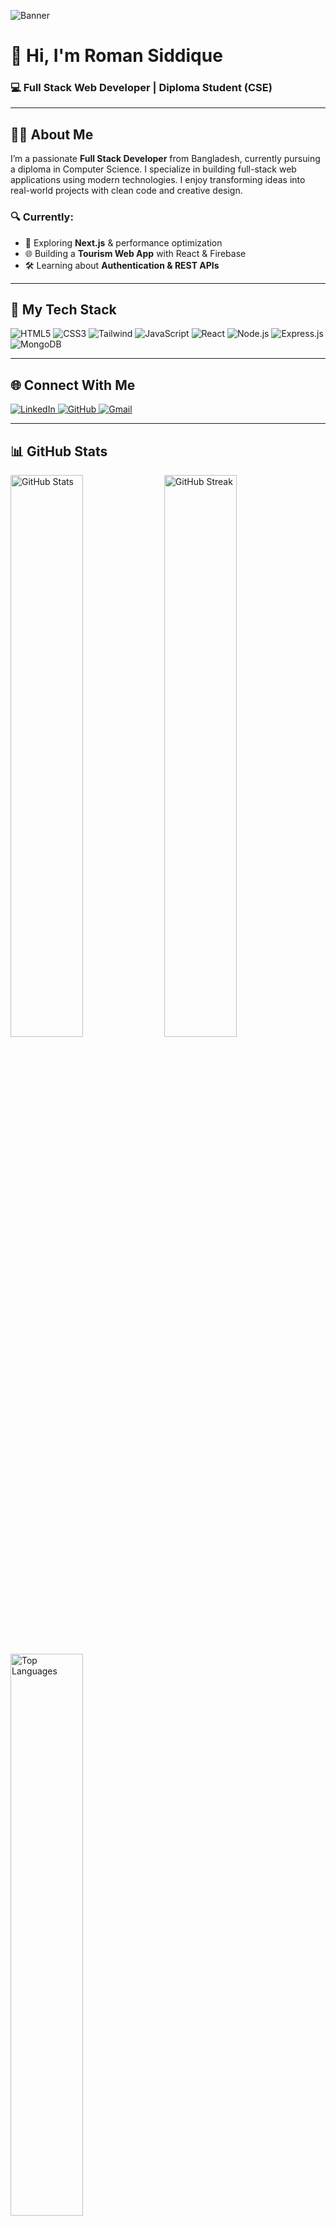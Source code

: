 ![Banner](https://i.ibb.co/pZJDqr2/dev-banner.png)

# 👋 Hi, I'm Roman Siddique
### 💻 Full Stack Web Developer | Diploma Student (CSE)

---

## 🧑‍💼 About Me

I’m a passionate **Full Stack Developer** from Bangladesh, currently pursuing a diploma in Computer Science. I specialize in building full-stack web applications using modern technologies. I enjoy transforming ideas into real-world projects with clean code and creative design.

### 🔍 Currently:
- 🚀 Exploring **Next.js** & performance optimization  
- 🌐 Building a **Tourism Web App** with React & Firebase  
- 🛠️ Learning about **Authentication & REST APIs**

---

## 🚀 My Tech Stack

<p align="left">
  <img src="https://img.shields.io/badge/HTML5-E34F26?style=for-the-badge&logo=html5&logoColor=white" alt="HTML5"/>
  <img src="https://img.shields.io/badge/CSS3-1572B6?style=for-the-badge&logo=css3&logoColor=white" alt="CSS3"/>
  <img src="https://img.shields.io/badge/TailwindCSS-38B2AC?style=for-the-badge&logo=tailwind-css&logoColor=white" alt="Tailwind"/>
  <img src="https://img.shields.io/badge/JavaScript-F7DF1E?style=for-the-badge&logo=javascript&logoColor=black" alt="JavaScript"/>
  <img src="https://img.shields.io/badge/React-20232A?style=for-the-badge&logo=react&logoColor=61DAFB" alt="React"/>
  <img src="https://img.shields.io/badge/Node.js-339933?style=for-the-badge&logo=node.js&logoColor=white" alt="Node.js"/>
  <img src="https://img.shields.io/badge/Express.js-000000?style=for-the-badge&logo=express&logoColor=white" alt="Express.js"/>
  <img src="https://img.shields.io/badge/MongoDB-47A248?style=for-the-badge&logo=mongodb&logoColor=white" alt="MongoDB"/>
</p>

---

## 🌐 Connect With Me

<p align="left">
  <a href="https://www.linkedin.com/in/roman-siddique" target="_blank">
    <img src="https://img.shields.io/badge/LinkedIn-0077B5?style=for-the-badge&logo=linkedin&logoColor=white" alt="LinkedIn"/>
  </a>
  <a href="https://github.com/romansiddique" target="_blank">
    <img src="https://img.shields.io/badge/GitHub-181717?style=for-the-badge&logo=github&logoColor=white" alt="GitHub"/>
  </a>
  <a href="mailto:romansiddique.dev@gmail.com">
    <img src="https://img.shields.io/badge/Gmail-D14836?style=for-the-badge&logo=gmail&logoColor=white" alt="Gmail"/>
  </a>
</p>

---

## 📊 GitHub Stats

<p align="left">
  <img src="https://github-readme-stats.vercel.app/api?username=romansiddique&show_icons=true&theme=radical" alt="GitHub Stats" width="48%" />
  <img src="https://github-readme-streak-stats.herokuapp.com/?user=romansiddique&theme=radical" alt="GitHub Streak" width="48%" />
</p>

<p align="left">
  <img src="https://github-readme-stats.vercel.app/api/top-langs/?username=romansiddique&layout=compact&theme=radical" alt="Top Languages" width="48%" />
</p>

---

> 🔥 “Code, Learn, Build, Repeat!”
